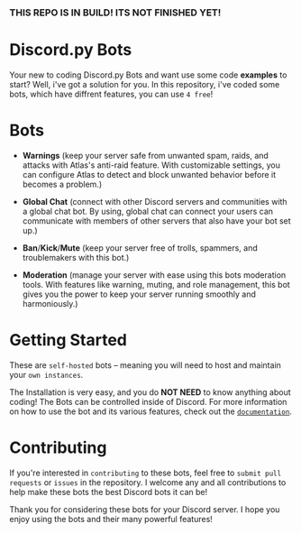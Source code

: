### THIS REPO IS IN BUILD! ITS NOT FINISHED YET!

# Discord.py Bots

Your new to coding Discord.py Bots and want use some code **examples** to start? Well, i've got a solution for you. In this repository, i've coded some bots, which have diffrent features, you can use `4 free`!

# Bots

- **Warnings** (keep your server safe from unwanted spam, raids, and attacks with Atlas's anti-raid feature. With customizable settings, you can configure Atlas to detect and block unwanted behavior before it becomes a problem.)

- **Global Chat** (connect with other Discord servers and communities with a global chat bot. By using, global chat can connect your users can communicate with members of other servers that also have your bot set up.)

- **Ban**/**Kick**/**Mute** (keep your server free of trolls, spammers, and troublemakers with this bot.)

- **Moderation** (manage your server with ease using this bots moderation tools. With features like warning, muting, and role management, this bot gives you the power to keep your server running smoothly and harmoniously.)

# Getting Started

These are `self-hosted` bots – meaning you will need to host and maintain your `own instances`.

The Installation is very easy, and you do **NOT NEED** to know anything about coding! The Bots can be controlled inside of Discord.
For more information on how to use the bot and its various features, check out the [`documentation`](https://github.com/liinuu/discordpy-bots/docs.md).

# Contributing

If you're interested in `contributing` to these bots, feel free to `submit pull requests` or `issues` in the repository. I welcome any and all contributions to help make these bots the best Discord bots it can be!

Thank you for considering these bots for your Discord server. I hope you enjoy using the bots and their many powerful features!
